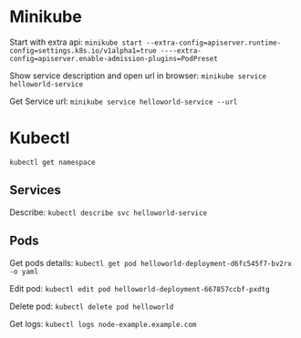 # Minikube

Start with extra api:
`minikube start --extra-config=apiserver.runtime-config=settings.k8s.io/v1alpha1=true ----extra-config=apiserver.enable-admission-plugins=PodPreset`


Show service description and open url in browser:
`minikube service helloworld-service`

Get Service url:
`minikube service helloworld-service --url`

# Kubectl
```kubectl get namespace```

## Services

Describe: `kubectl describe svc helloworld-service`

## Pods
Get pods details:
`kubectl get pod helloworld-deployment-d6fc545f7-bv2rx -o yaml`

Edit pod:
`kubectl edit pod helloworld-deployment-667857ccbf-pxdtg`

Delete pod:
`kubectl delete pod helloworld`

Get logs:
`kubectl logs node-example.example.com` 